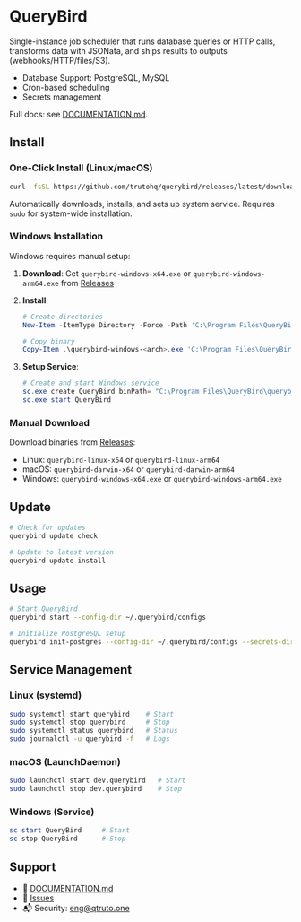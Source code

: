# QueryBird

Single-instance job scheduler that runs database queries or HTTP calls, transforms data with JSONata, and ships results to outputs (webhooks/HTTP/files/S3).

- Database Support: PostgreSQL, MySQL
- Cron-based scheduling
- Secrets management

Full docs: see [DOCUMENTATION.md](DOCUMENTATION.md).

## Install

### One-Click Install (Linux/macOS)

```bash
curl -fsSL https://github.com/trutohq/querybird/releases/latest/download/install.sh | sudo bash
```

Automatically downloads, installs, and sets up system service. Requires `sudo` for system-wide installation.

### Windows Installation

Windows requires manual setup:

1. **Download**: Get `querybird-windows-x64.exe` or `querybird-windows-arm64.exe` from [Releases](https://github.com/trutohq/querybird/releases)

2. **Install**:
   ```powershell
   # Create directories
   New-Item -ItemType Directory -Force -Path 'C:\Program Files\QueryBird','C:\QueryBird\configs','C:\QueryBird\secrets'
   
   # Copy binary
   Copy-Item .\querybird-windows-<arch>.exe 'C:\Program Files\QueryBird\querybird.exe'
   ```

3. **Setup Service**:
   ```powershell
   # Create and start Windows service
   sc.exe create QueryBird binPath= "C:\Program Files\QueryBird\querybird.exe start --config-dir C:\QueryBird\configs --secrets-dir C:\QueryBird\secrets" start= auto
   sc.exe start QueryBird
   ```

### Manual Download

Download binaries from [Releases](https://github.com/trutohq/querybird/releases):

- Linux: `querybird-linux-x64` or `querybird-linux-arm64`
- macOS: `querybird-darwin-x64` or `querybird-darwin-arm64`  
- Windows: `querybird-windows-x64.exe` or `querybird-windows-arm64.exe`

## Update

```bash
# Check for updates
querybird update check

# Update to latest version
querybird update install
```

## Usage

```bash
# Start QueryBird
querybird start --config-dir ~/.querybird/configs

# Initialize PostgreSQL setup
querybird init-postgres --config-dir ~/.querybird/configs --secrets-dir ~/.querybird/secrets
```

## Service Management

### Linux (systemd)
```bash
sudo systemctl start querybird    # Start
sudo systemctl stop querybird     # Stop
sudo systemctl status querybird   # Status
sudo journalctl -u querybird -f   # Logs
```

### macOS (LaunchDaemon)
```bash
sudo launchctl start dev.querybird   # Start
sudo launchctl stop dev.querybird    # Stop
```

### Windows (Service)
```powershell
sc start QueryBird     # Start
sc stop QueryBird      # Stop
```

## Support

- 📖 [DOCUMENTATION.md](DOCUMENTATION.md)
- 🐛 [Issues](https://github.com/trutohq/querybird/issues)
- 📬 Security: eng@qtruto.one